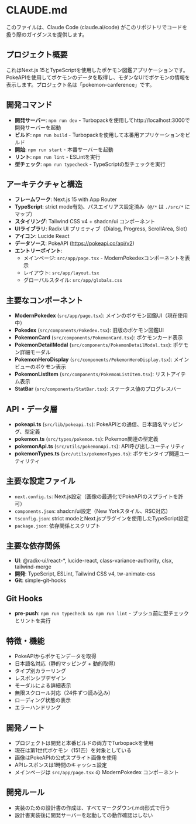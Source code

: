 # CLAUDE.md

このファイルは、Claude Code (claude.ai/code) がこのリポジトリでコードを扱う際のガイダンスを提供します。

## プロジェクト概要

これはNext.js 15とTypeScriptを使用したポケモン図鑑アプリケーションです。PokeAPIを使用してポケモンのデータを取得し、モダンなUIでポケモンの情報を表示します。プロジェクト名は「pokemon-canference」です。

## 開発コマンド

- **開発サーバー**: `npm run dev` - Turbopackを使用してhttp://localhost:3000で開発サーバーを起動
- **ビルド**: `npm run build` - Turbopackを使用して本番用アプリケーションをビルド
- **開始**: `npm run start` - 本番サーバーを起動
- **リント**: `npm run lint` - ESLintを実行
- **型チェック**: `npm run typecheck` - TypeScriptの型チェックを実行

## アーキテクチャと構造

- **フレームワーク**: Next.js 15 with App Router
- **TypeScript**: strict mode有効、パスエイリアス設定済み（`@/*` は `./src/*` にマップ）
- **スタイリング**: Tailwind CSS v4 + shadcn/ui コンポーネント
- **UIライブラリ**: Radix UI プリミティブ（Dialog, Progress, ScrollArea, Slot）
- **アイコン**: Lucide React
- **データソース**: PokeAPI (https://pokeapi.co/api/v2)
- **エントリーポイント**:
  - メインページ: `src/app/page.tsx` - ModernPokedexコンポーネントを表示
  - レイアウト: `src/app/layout.tsx`
  - グローバルスタイル: `src/app/globals.css`

## 主要なコンポーネント

- **ModernPokedex** (`src/app/page.tsx`): メインのポケモン図鑑UI（現在使用中）
- **Pokedex** (`src/components/Pokedex.tsx`): 旧版のポケモン図鑑UI
- **PokemonCard** (`src/components/PokemonCard.tsx`): ポケモンカード表示
- **PokemonDetailModal** (`src/components/PokemonDetailModal.tsx`): ポケモン詳細モーダル
- **PokemonHeroDisplay** (`src/components/PokemonHeroDisplay.tsx`): メインビューのポケモン表示
- **PokemonListItem** (`src/components/PokemonListItem.tsx`): リストアイテム表示
- **StatBar** (`src/components/StatBar.tsx`): ステータス値のプログレスバー

## API・データ層

- **pokeapi.ts** (`src/lib/pokeapi.ts`): PokeAPIとの通信、日本語名マッピング、型定義
- **pokemon.ts** (`src/types/pokemon.ts`): Pokemon関連の型定義
- **pokemonApi.ts** (`src/utils/pokemonApi.ts`): API呼び出しユーティリティ
- **pokemonTypes.ts** (`src/utils/pokemonTypes.ts`): ポケモンタイプ関連ユーティリティ

## 主要な設定ファイル

- `next.config.ts`: Next.js設定（画像の最適化でPokeAPIのスプライトを許可）
- `components.json`: shadcn/ui設定（New Yorkスタイル、RSC対応）
- `tsconfig.json`: strict modeとNext.jsプラグインを使用したTypeScript設定
- `package.json`: 依存関係とスクリプト

## 主要な依存関係

- **UI**: @radix-ui/react-*, lucide-react, class-variance-authority, clsx, tailwind-merge
- **開発**: TypeScript, ESLint, Tailwind CSS v4, tw-animate-css
- **Git**: simple-git-hooks

## Git Hooks

- **pre-push**: `npm run typecheck && npm run lint` - プッシュ前に型チェックとリントを実行

## 特徴・機能

- PokeAPIからポケモンデータを取得
- 日本語名対応（静的マッピング + 動的取得）
- タイプ別カラーリング
- レスポンシブデザイン
- モーダルによる詳細表示
- 無限スクロール対応（24件ずつ読み込み）
- ローディング状態の表示
- エラーハンドリング

## 開発ノート

- プロジェクトは開発と本番ビルドの両方でTurbopackを使用
- 現在は第1世代ポケモン（151匹）を対象としている
- 画像はPokeAPIの公式スプライト画像を使用
- APIレスポンスは1時間のキャッシュ設定
- メインページは `src/app/page.tsx` の ModernPokedex コンポーネント

## 開発ルール

- 実装のための設計書の作成は、すべてマークダウン(.md)形式で行う
- 設計書実装後に開発サーバーを起動しての動作確認はしない